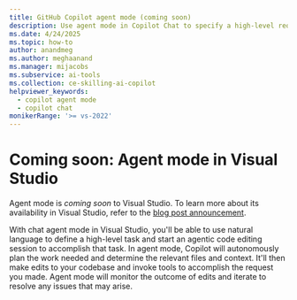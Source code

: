 ```yaml
---
title: GitHub Copilot agent mode (coming soon) 
description: Use agent mode in Copilot Chat to specify a high-level requirement in your prompt, and Copilot will automatically determine the relevant context and files to edit.
ms.date: 4/24/2025
ms.topic: how-to 
author: anandmeg
ms.author: meghaanand
ms.manager: mijacobs
ms.subservice: ai-tools
ms.collection: ce-skilling-ai-copilot 
helpviewer_keywords: 
  - copilot agent mode
  - copilot chat
monikerRange: '>= vs-2022'
---
```

# Coming soon: Agent mode in Visual Studio

Agent mode is *coming soon* to Visual Studio. To learn more about its availability in Visual Studio, refer to the [blog post announcement](https//aka.ms/vsagentmode).

With chat agent mode in Visual Studio, you'll be able to use natural language to define a high-level task and start an agentic code editing session to accomplish that task. In agent mode, Copilot will autonomously plan the work needed and determine the relevant files and context. It'll then make edits to your codebase and invoke tools to accomplish the request you made. Agent mode will monitor the outcome of edits and iterate to resolve any issues that may arise.

